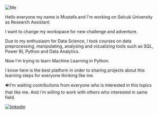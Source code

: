 ![Me](https://img.shields.io/badge/Me-Black?style=for-the-badge&logo=Me&logoColor=Blue)

Hello everyone my name is Mustafa and I'm working on Selcuk University as Research Assistant. 

I want to change my workspace for new challenge and adventure.

Due to my enthusiasm for Data Science, I took courses on data preprocessing, manipulating, analysing and vizualizing tools such as SQL, Power BI, Python and Data Analytics.

Now I'm trying to learn Machine Learning in Python. 

I know here is the best platform in order to sharing projects about this learning steps for everyone thinking like me.

:loud_sound:I'm waiting contributions from everyone who is interested in this topics that like me. And i'm willing to work with others who interested in same field.

[![linkedin](https://img.shields.io/badge/Linkedin-000000?style=for-the-badge&logo=Linkedin&logoColor=white)](https://www.linkedin.com/in/mustafa1ay/)
